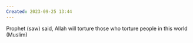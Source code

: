 ```yaml
---
Created: 2023-09-25 13:44
---
```

Prophet (saw) said, Allah will torture those who torture people in this world (Muslim)
